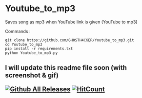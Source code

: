# Youtube_to_mp3
Saves song as mp3 when YouTube link is given (YouTube to mp3)

Commands :
<br>

```git clone https://github.com/GH0STH4CKER/Youtube_to_mp3.git```<br>
```cd Youtube_to_mp3```<br>
```pip install -r requirements.txt```<br>
```python Youtube_to_mp3.py```<br>

<h2>I will update this readme file soon (with screenshot & gif)
<br>
  
[![Github All Releases](https://img.shields.io/github/downloads/GH0STH4CKER/Youtube_to_mp3/total.svg)]()
[![HitCount](http://hits.dwyl.com/GH0STH4CKER/Youtube_to_mp3.svg)](http://hits.dwyl.com/GH0STH4CKER/Youtube_to_mp3)
